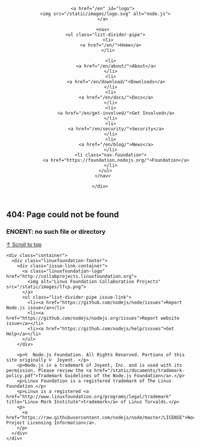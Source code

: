 <!DOCTYPE html>
<html lang="en" >
<head>
  <meta charset="utf-8">
  <title>404 | Node.js</title>

  <link rel="dns-prefetch" href="http://fonts.googleapis.com">
  <link rel="dns-prefetch" href="http://fonts.gstatic.com">
  <link rel="dns-prefetch" href="http://www.google-analytics.com">

  <meta name="author" content="Node.js Foundation">
  <meta name="robots" content="index, follow">
  <meta name="viewport" content="width=device-width, initial-scale=1.0">

  <link rel="apple-touch-icon" href="/static/apple-touch-icon.png">
  <link rel="icon" sizes="32x32" type="image/png" href="/static/favicon.png">

  <meta property="og:site_name" content="Node.js">
  <meta property="og:title" content="404 | Node.js">
  <meta property="og:image" content="https://nodejs.org/static/images/logo-hexagon-card.png">
  <meta property="og:image:type" content="image/png">
  <meta property="og:image:width" content="224">
  <meta property="og:image:height" content="256">

  <meta name="twitter:card" content="summary" />
  <meta name="twitter:site" content="@nodejs">
  <meta name="twitter:title" content="404 | Node.js">
  <meta name="twitter:image" content="https://nodejs.org/static/images/logo-hexagon-card.png">
  <meta name="twitter:image:alt" content="The Node.js Hexagon Logo">

  <link rel="canonical" href="https://nodejs.org/en/404.md/">
  <link rel="alternate" href="/en/feed/blog.xml" title="Node.js Blog" type="application/rss+xml">
  <link rel="alternate" href="/en/feed/releases.xml" title="Node.js Blog: Releases" type="application/rss+xml">
  <link rel="alternate" href="/en/feed/vulnerability.xml" title="Node.js Blog: Vulnerability Reports" type="application/rss+xml">
  <link rel="stylesheet" href="/layouts/css/styles.css" media="all">
  <link rel="stylesheet" href="https://fonts.googleapis.com/css?family=Source+Sans+Pro:400,600">
</head>

<body>
  <header>
    <div class="container">
  
      <a href="/en" id="logo">
        <img src="/static/images/logo.svg" alt="node.js">
      </a>
  
      <nav>
        <ul class="list-divider-pipe">
          <li>
            <a href="/en/">Home</a>
          </li>
  
            <li>
                <a href="/en/about/">About</a>
            </li>
            <li>
                <a href="/en/download/">Downloads</a>
            </li>
            <li>
                <a href="/en/docs/">Docs</a>
            </li>
            <li>
                <a href="/en/get-involved/">Get Involved</a>
            </li>
            <li>
                <a href="/en/security/">Security</a>
            </li>
            <li>
                <a href="/en/blog/">News</a>
            </li>
            <li class="nav-foundation">
                <a href="https://foundation.nodejs.org/">Foundation</a>
            </li>
        </ul>
      </nav>
  
    </div>
  </header>

  <div id="main">
    <div class="container">
      <h2 id="header-404-page-could-not-be-found">404: Page could not be found<a name="404-page-could-not-be-found" class="anchor" href="#404-page-could-not-be-found" aria-labelledby="header-404-page-could-not-be-found"></a></h2><h3 id="header-enoent-no-such-file-or-directory">ENOENT: no such file or directory<a name="enoent-no-such-file-or-directory" class="anchor" href="#enoent-no-such-file-or-directory" aria-labelledby="header-enoent-no-such-file-or-directory"></a></h3>
    </div>
  </div>

  <a href="#" id="scroll-to-top">&uarr; <span>Scroll to top</span></a>
  
  <footer  role="contentinfo">
  
    <div class="container">
      <div class="linuxfoundation-footer">
        <div class="issue-link-container">
          <a class="linuxfoundation-logo" href="http://collabprojects.linuxfoundation.org">
            <img alt="Linux Foundation Collaborative Projects" src="/static/images/lfcp.png">
          </a>
          <ul class="list-divider-pipe issue-link">
            <li><a href="https://github.com/nodejs/node/issues">Report Node.js issue</a></li>
            <li><a href="https://github.com/nodejs/nodejs.org/issues">Report website issue</a></li>
            <li><a href="https://github.com/nodejs/help/issues">Get Help</a></li>
          </ul>
        </div>
  
        <p>©  Node.js Foundation. All Rights Reserved. Portions of this site originally ©  Joyent. </p>
        <p>Node.js is a trademark of Joyent, Inc. and is used with its permission. Please review the <a href="/static/documents/trademark-policy.pdf">Trademark Guidelines of the Node.js Foundation</a>.</p>
        <p>Linux Foundation is a registered trademark of The Linux Foundation.</p>
        <p>Linux is a registered <a href="http://www.linuxfoundation.org/programs/legal/trademark" title="Linux Mark Institute">trademark</a> of Linus Torvalds.</p>
        <p>
          <a href="https://raw.githubusercontent.com/nodejs/node/master/LICENSE">Node.js Project Licensing Information</a>.
        </p>
      </div>
    </div>
  
  </footer>
  
  <link rel="stylesheet" href="/static/css/prism-tomorrow.css" media="all">
  <script type="text/javascript">
    var $scrollToTop = document.getElementById('scroll-to-top');
    (window.onscroll = function() {
      $scrollToTop.style.display = (window.pageYOffset > window.innerHeight) ? 'block' : 'none';
    })();
    $scrollToTop.onclick = function() {
      window.scrollTo(0, 0);
      return false;
    };
  </script>
  
  <script>
    (function(d,e,m,s){
      if (!/(MSIE|Trident)/.test(navigator.userAgent)){return;}
      m=d.createElement(e);
      s=d.getElementsByTagName(e)[0];m.async=1;m.src='/static/js/modernizr.custom.js';
      m.onload=function(){Modernizr.addTest('flexboxtweener', Modernizr.testAllProps('flexAlign'));};
      s.parentNode.insertBefore(m,s);
    })(document,'script');
  </script>
  
  <script src="/static/js/dnt_helper.js"></script>
  <script>
    (function(){
      if (!_dntEnabled()) {
        !function(n,o,d,e,j,s){n.GoogleAnalyticsObject=d;n[d]||(n[d]=function(){
        (n[d].q=n[d].q||[]).push(arguments)});n[d].l=+new Date;j=o.createElement(e);
        s=o.getElementsByTagName(e)[0];j.async=1;j.src='//www.google-analytics.com/analytics.js';
        s.parentNode.insertBefore(j,s)}(window,document,'ga','script');
  
        if (!ga) return;
  
        ga('create', 'UA-67020396-1', 'auto');
        ga('send', 'pageview');
  
        document.documentElement.addEventListener('click', function(e) {
  
          // Track case studies
          if(!e.target || !e.target.dataset || !e.target.dataset.casestudy) return;
          ga('send', 'event', {
            eventCategory: 'casestudy',
            eventAction: 'click',
            eventLabel: e.target.dataset.casestudy,
            eventValue: 0
          });
        });
      }
    })();
  </script>
</body>
</html>
